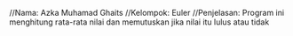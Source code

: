 //Nama: Azka Muhamad Ghaits
//Kelompok: Euler
//Penjelasan: Program ini menghitung rata-rata nilai dan memutuskan jika nilai itu lulus atau tidak
